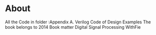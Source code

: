 # About
All the Code in folder :Appendix A. Verilog Code of Design Examples
The book belongs to 2014 Book matter Digital Signal Processing WithFie
